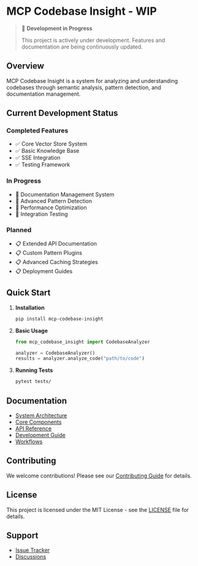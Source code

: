 # MCP Codebase Insight - WIP

> 🚧 **Development in Progress** 
> 
> This project is actively under development. Features and documentation are being continuously updated.

## Overview

MCP Codebase Insight is a system for analyzing and understanding codebases through semantic analysis, pattern detection, and documentation management.

## Current Development Status

### Completed Features
- ✅ Core Vector Store System
- ✅ Basic Knowledge Base
- ✅ SSE Integration
- ✅ Testing Framework

### In Progress
- 🔄 Documentation Management System
- 🔄 Advanced Pattern Detection
- 🔄 Performance Optimization
- 🔄 Integration Testing

### Planned
- 📋 Extended API Documentation
- 📋 Custom Pattern Plugins
- 📋 Advanced Caching Strategies
- 📋 Deployment Guides

## Quick Start

1. **Installation**
   ```bash
   pip install mcp-codebase-insight
   ```

2. **Basic Usage**
   ```python
   from mcp_codebase_insight import CodebaseAnalyzer
   
   analyzer = CodebaseAnalyzer()
   results = analyzer.analyze_code("path/to/code")
   ```

3. **Running Tests**
   ```bash
   pytest tests/
   ```

## Documentation

- [System Architecture](docs/system_architecture/README.md)
- [Core Components](docs/components/README.md)
- [API Reference](docs/api/README.md)
- [Development Guide](docs/development/README.md)
- [Workflows](docs/workflows/README.md)

## Contributing

We welcome contributions! Please see our [Contributing Guide](CONTRIBUTING.md) for details.

## License

This project is licensed under the MIT License - see the [LICENSE](LICENSE) file for details.

## Support

- [Issue Tracker](https://github.com/modelcontextprotocol/mcp-codebase-insight/issues)
- [Discussions](https://github.com/modelcontextprotocol/mcp-codebase-insight/discussions)
